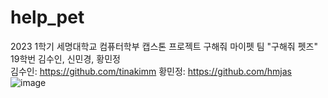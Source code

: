 # help_pet
2023 1학기 세명대학교 컴퓨터학부 캡스톤 프로젝트 구해줘 마이펫 팀 "구해줘 펫즈"  
19학번 김수인, 신민경, 황민정  
김수인: https://github.com/tinakimm
황민정: https://github.com/hmjas
  ![image](https://github.com/sinmingyeong/help_pet/assets/113000692/3006826e-95c6-48f1-859e-b72c9e360cd8)

